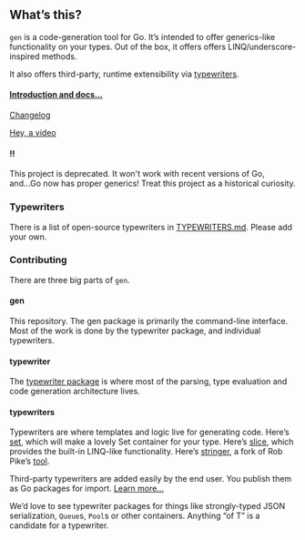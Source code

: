 ## What’s this?

`gen` is a code-generation tool for Go. It’s intended to offer generics-like functionality on your types. Out of the box, it offers offers LINQ/underscore-inspired methods.

It also offers third-party, runtime extensibility via [typewriters](https://github.com/clipperhouse/typewriter).

#### [Introduction and docs…](http://clipperhouse.github.io/gen/)

[Changelog](https://github.com/clipperhouse/gen/blob/master/CHANGELOG.md)

[Hey, a video](https://www.youtube.com/watch?v=KY8OXFi3CDU)

#### ‼️ 

This project is deprecated. It won't work with recent versions of Go, and...Go now has proper generics! Treat this project as a historical curiosity.

### Typewriters
There is a list of open-source typewriters in [TYPEWRITERS.md](https://github.com/clipperhouse/gen/blob/master/TYPEWRITERS.md). Please add your own.

### Contributing

There are three big parts of `gen`.

#### gen

This repository. The gen package is primarily the command-line interface. Most of the work is done by the typewriter package, and individual typewriters.

#### typewriter

The [typewriter package](https://github.com/clipperhouse/typewriter) is where most of the parsing, type evaluation and code generation architecture lives.

#### typewriters

Typewriters are where templates and logic live for generating code. Here’s [set](https://github.com/clipperhouse/set), which will make a lovely Set container for your type. Here’s [slice](https://github.com/clipperhouse/slice), which provides the built-in LINQ-like functionality. Here’s [stringer](https://github.com/clipperhouse/stringer), a fork of Rob Pike’s [tool](https://godoc.org/golang.org/x/tools/cmd/stringer).

Third-party typewriters are added easily by the end user. You publish them as Go packages for import. [Learn more...](https://clipperhouse.github.io/gen/typewriters/)

We’d love to see typewriter packages for things like strongly-typed JSON serialization, `Queue`s, `Pool`s or other containers. Anything “of T” is a candidate for a typewriter.
